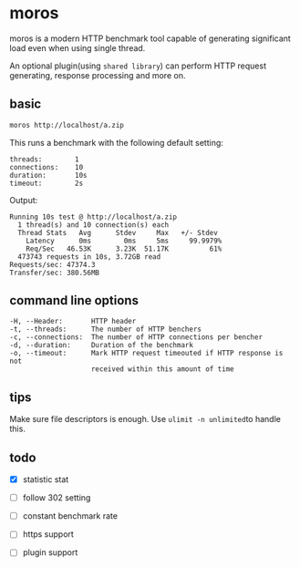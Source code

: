 # moros

moros is a modern HTTP benchmark tool capable of generating significant load even when using single thread.

An optional plugin(using `shared library`) can perform HTTP request generating, response processing and more on.

## basic

```bash
moros http://localhost/a.zip
```

This runs  a benchmark with the following default setting:

```
threads:        1
connections:    10
duration:       10s
timeout:        2s
```

Output:

```
Running 10s test @ http://localhost/a.zip
  1 thread(s) and 10 connection(s) each
  Thread Stats   Avg      Stdev     Max   +/- Stdev
    Latency      0ms        0ms     5ms     99.9979%
    Req/Sec   46.53K      3.23K  51.17K          61%
  473743 requests in 10s, 3.72GB read
Requests/sec: 47374.3
Transfer/sec: 380.56MB
```

## command line options

```
-H, --Header:       HTTP header
-t, --threads:      The number of HTTP benchers
-c, --connections:  The number of HTTP connections per bencher
-d, --duration:     Duration of the benchmark
-o, --timeout:      Mark HTTP request timeouted if HTTP response is not
                    received within this amount of time
```

## tips

Make sure file descriptors is enough. Use `ulimit -n unlimited`to handle this.

## todo

- [x] statistic stat
- [ ] follow 302 setting
- [ ] constant benchmark rate
- [ ] https support
- [ ] plugin support


